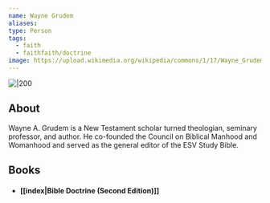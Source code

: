 ```yaml
---
name: Wayne Grudem
aliases:
type: Person
tags:
  - faith
  - faithfaith/doctrine
image: https://upload.wikimedia.org/wikipedia/commons/1/17/Wayne_Grudem_Photo_2014.jpg
---
```


![|200](https://upload.wikimedia.org/wikipedia/commons/1/17/Wayne_Grudem_Photo_2014.jpg)

## About

Wayne A. Grudem is a New Testament scholar turned theologian, seminary professor, and author. He co-founded the Council on Biblical Manhood and Womanhood and served as the general editor of the ESV Study Bible.

## Books

- #### [[index|Bible Doctrine (Second Edition)]]

